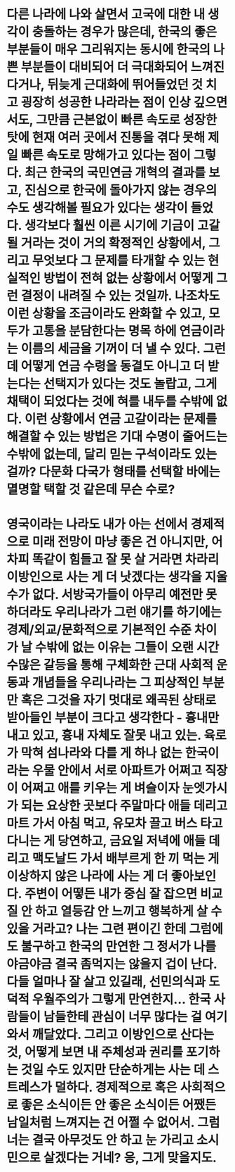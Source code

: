 # 다른 나라에 나와 살면서 고국에 대한 내 생각이 충돌하는 경우가 많은데, 한국의 좋은 부분들이 매우 그리워지는 동시에 한국의 나쁜 부분들이 대비되어 더 극대화되어 느껴진다거나, 뒤늦게 근대화에 뛰어들었던 것 치고 굉장히 성공한 나라라는 점이 인상 깊으면서도, 그만큼 근본없이 빠른 속도로 성장한 탓에 현재 여러 곳에서 진통을 겪다 못해 제일 빠른 속도로 망해가고 있다는 점이 그렇다. 최근 한국의 국민연금 개혁의 결과를 보고, 진심으로 한국에 돌아가지 않는 경우의 수도 생각해볼 필요가 있다는 생각이 들었다. 생각보다 훨씬 이른 시기에 기금이 고갈될 거라는 것이 거의 확정적인 상황에서, 그리고 무엇보다 그 문제를 타개할 수 있는 현실적인 방법이 전혀 없는 상황에서 어떻게 그런 결정이 내려질 수 있는 것일까. 나조차도 이런 상황을 조금이라도 완화할 수 있고, 모두가 고통을 분담한다는 명목 하에 연금이라는 이름의 세금을 기꺼이 더 낼 수 있다. 그런데 어떻게 연금 수령을 동결도 아니고 더 받는다는 선택지가 있다는 것도 놀랍고, 그게 채택이 되었다는 것에 혀를 내두를 수밖에 없다. 이런 상황에서 연금 고갈이라는 문제를 해결할 수 있는 방법은 기대 수명이 줄어드는 수밖에 없는데, 달리 믿는 구석이라도 있는 걸까? 다문화 다국가 형태를 선택할 바에는 멸명할 택할 것 같은데 무슨 수로?
# 영국이라는 나라도 내가 아는 선에서 경제적으로 미래 전망이 마냥 좋은 건 아니지만, 어차피 똑같이 힘들고 잘 못 살 거라면 차라리 이방인으로 사는 게 더 낫겠다는 생각을 지울 수가 없다. 서방국가들이 아무리 예전만 못하더라도 우리나라가 그런 얘기를 하기에는 경제/외교/문화적으로 기본적인 수준 차이가 날 수밖에 없는 이유는 그들이 오랜 시간 수많은 갈등을 통해 구체화한 근대 사회적 운동과 개념들을 우리나라는 그 피상적인 부분만 혹은 그것을 자기 멋대로 왜곡된 상태로 받아들인 부분이 크다고 생각한다 - 흉내만 내고 있고, 흉내 자체도 잘못 내고 있는. 육로가 막혀 섬나라와 다를 게 하나 없는 한국이라는 우물 안에서 서로 아파트가 어쩌고 직장이 어쩌고 애를 키우는 게 벼슬이자 눈엣가시가 되는 요상한 곳보다 주말마다 애들 데리고 마트 가서 아침 먹고, 유모차 끌고 버스 타고 다니는 게 당연하고, 금요일 저녁에 애들 데리고 맥도날드 가서 배부르게 한 끼 먹는 게 이상하지 않은 나라에 사는 게 더 좋아보인다. 주변이 어떻든 내가 중심 잘 잡으면 비교질 안 하고 열등감 안 느끼고 행복하게 살 수 있을 거라고? 나는 그련 편이긴 한데 그럼에도 불구하고 한국의 만연한 그 정서가 나를 야금야금 결국 좀먹지는 않을지 겁이 난다. 다들 얼마나 잘 살고 있길래, 선민의식과 도덕적 우월주의가 그렇게 만연한지... 한국 사람들이 남들한테 관심이 너무 많다는 걸 여기 와서 깨달았다. 그리고 이방인으로 산다는 것, 어떻게 보면 내 주체성과 권리를 포기하는 것일 수도 있지만 단순하게는 사는 데 스트레스가 덜하다. 경제적으로 혹은 사회적으로 좋은 소식이든 안 좋은 소식이든 어쨌든 남일처럼 느껴지는 건 어쩔 수 없어서. 그럼 너는 결국 아무것도 안 하고 눈 가리고 소시민으로 살겠다는 거네? 응, 그게 맞을지도.
